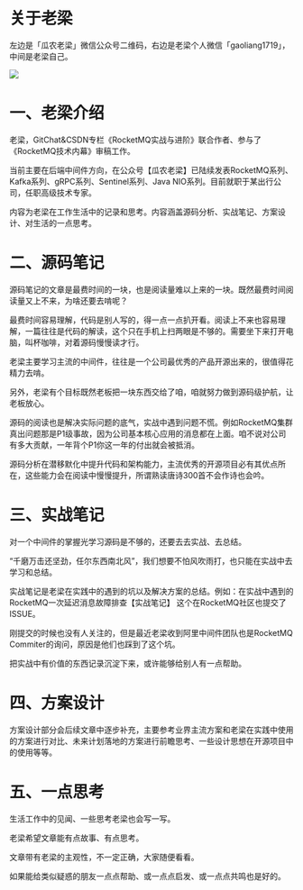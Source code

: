 # 关于老梁



左边是「瓜农老梁」微信公众号二维码，右边是老梁个人微信「gaoliang1719」，中间是老梁自己。

![](https://gitee.com/laoliangcode/md-picture/raw/master/img/%E8%80%81%E5%A6%B9%E5%AE%9A%E5%88%B6%E7%9A%84%E4%BA%8C%E7%BB%B4%E7%A0%81%E5%85%AC%E4%BC%97%E5%8F%B7.jpeg)





# 一、老梁介绍 



老梁，GitChat&CSDN专栏《RocketMQ实战与进阶》联合作者、参与了《RocketMQ技术内幕》审稿工作。



当前主要在后端中间件方向，在公众号【瓜农老梁】已陆续发表RocketMQ系列、Kafka系列、gRPC系列、Sentinel系列、Java NIO系列。目前就职于某出行公司，任职高级技术专家。



内容为老梁在工作生活中的记录和思考。内容涵盖源码分析、实战笔记、方案设计、对生活的一点思考。



# 二、源码笔记 



源码笔记的文章是最费时间的一块，也是阅读量难以上来的一块。既然最费时间阅读量又上不来，为啥还要去啃呢？



最费时间容易理解，代码是别人写的，得一点一点扒开看。阅读上不来也容易理解，一篇往往是代码的解读，这个只在手机上扫两眼是不够的。需要坐下来打开电脑，叫杯咖啡，对着源码慢慢读才行。



老梁主要学习主流的中间件，往往是一个公司最优秀的产品开源出来的，很值得花精力去啃。



另外，老梁有个目标既然老板把一块东西交给了咱，咱就努力做到源码级护航，让老板放心。



源码的阅读也是解决实际问题的底气，实战中遇到问题不慌。例如RocketMQ集群真出问题那是P1级事故，因为公司基本核心应用的消息都在上面。咱不说对公司有多大贡献，一年背个P1你这一年的付出就会被抵消。



源码分析在潜移默化中提升代码和架构能力，主流优秀的开源项目必有其优点所在，这些能力会在阅读中慢慢提升，所谓熟读唐诗300首不会作诗也会吟。



# 三、实战笔记 



对一个中间件的掌握光学习源码是不够的，还要去去实战、去总结。



“千磨万击还坚劲，任尔东西南北风”，我们想要不怕风吹雨打，也只能在实战中去学习和总结。



实战笔记是老梁在实践中的遇到的坑以及解决方案的总结。例如：在实战中遇到的 RocketMQ一次延迟消息故障排查【实战笔记】 这个在RocketMQ社区也提交了ISSUE。



刚提交的时候也没有人关注的，但是最近老梁收到阿里中间件团队也是RocketMQ Commiter的询问，原因是他们也踩到了这个坑。



把实战中有价值的东西记录沉淀下来，或许能够给别人有一点帮助。



# 四、方案设计 



方案设计部分会后续文章中逐步补充，主要参考业界主流方案和老梁在实践中使用的方案进行对比、未来计划落地的方案进行前瞻思考、一些设计思想在开源项目中的使用等等。





# 五、一点思考 





生活工作中的见闻、一些思考老梁也会写一写。



老梁希望文章能有点故事、有点思考。



文章带有老梁的主观性，不一定正确，大家随便看看。



如果能给类似疑惑的朋友一点点帮助、或一点点启发、或一点点共鸣也是好的。



